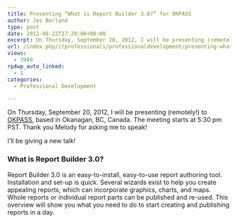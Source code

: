 ```yaml
---
title: Presenting “What is Report Builder 3.0?” for OKPASS
author: Jes Borland
type: post
date: 2012-08-22T17:29:00+00:00
excerpt: On Thursday, September 20, 2012, I will be presenting (remotely!) to OKPASS, based in Okanagan, BC, Canada.
url: /index.php/itprofessionals/professionaldevelopment/presenting-what-is-report-builder/
views:
  - 3989
rp4wp_auto_linked:
  - 1
categories:
  - Professional Development

---
```

On Thursday, September 20, 2012, I will be presenting (remotely!) to [OKPASS][1], based in Okanagan, BC, Canada. The meeting starts at 5:30 pm PST. Thank you Melody for asking me to speak!

I’ll be giving a new talk!

### What is Report Builder 3.0?

Report Builder 3.0 is an easy-to-install, easy-to-use report authoring tool. Installation and set-up is quick. Several wizards exist to help you create appealing reports, which can incorporate graphics, charts, and maps. Whole reports or individual report parts can be published and re-used. This overview will show you what you need to do to start creating and publishing reports in a day.

 [1]: http://okanagan.sqlpass.org/Home.aspx